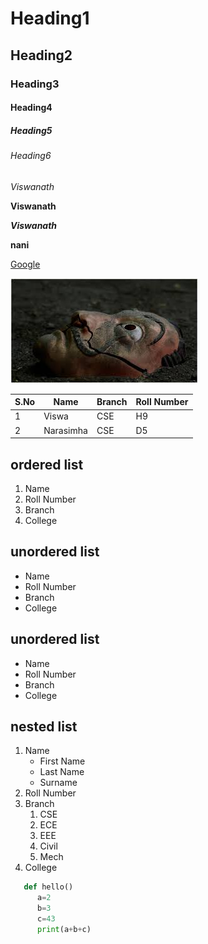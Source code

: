 # Heading1

## Heading2

### Heading3

#### Heading4

##### Heading5

###### Heading6

*Viswanath*


**Viswanath**

***Viswanath***

******nani******

[Google](https://www.google.co.in/)

![h](mh.png)

|S.No|Name|Branch|Roll Number|
|----|----|------|-----------|
1|Viswa|CSE|H9|
2|Narasimha|CSE|D5|

## ordered list

1. Name
2. Roll Number
3. Branch
4. College

## unordered list
- Name
- Roll Number
- Branch
- College

## unordered list
* Name
* Roll Number
* Branch
* College

## nested list
1. Name
   * First Name
   * Last Name
   * Surname
3. Roll Number
4. Branch
   1. CSE
   2. ECE
   3. EEE
   4. Civil
   5. Mech 
5. College

```python
   def hello()
      a=2
      b=3
      c=43
      print(a+b+c)
```
